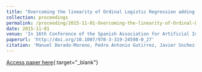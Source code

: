 ```yaml
---
title: "Overcoming the linearity of Ordinal Logistic Regression adding non-linear covariates from Evolutionary Hybrid Neural Network models"
collection: proceedings
permalink: /proceeding/2015-11-01-Overcoming-the-linearity-of-Ordinal-Logistic-Regression-adding-non-linear-covariates-from-Evolutiona
date: 2015-11-01
venue: 'In 16th Conference of the Spanish Association for Artificial Intelligence (CAEPIA 2015)'
paperurl: 'http://doi.org/10.1007/978-3-319-24598-0_27'
citation: 'Manuel Dorado-Moreno, Pedro Antonio Gutirrez, Javier Snchez-Monedero, Csar Hervs-Martınez, &quot;Overcoming the linearity of Ordinal Logistic Regression adding non-linear covariates from Evolutionary Hybrid Neural Network models.&quot; In 16th Conference of the Spanish Association for Artificial Intelligence (CAEPIA 2015), Lecture Notes in Computer Science (LNCS), Vol. 9422, 2015, Albacete (Spain), pp.301--311.'
---
```

[Access paper here](http://doi.org/10.1007/978-3-319-24598-0_27){:target="_blank"}
